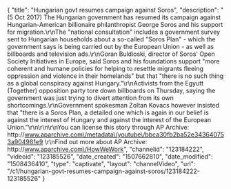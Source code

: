 {
    "title": "Hungarian govt resumes campaign against Soros",
    "description": "(5 Oct 2017) The Hungarian government has resumed its campaign against Hungarian-American billionaire philanthropist George Soros and his support for migration.\r\nThe \"national consultation\" includes a government survey sent to Hungarian households about a so-called \"Soros Plan\" - which the government says is being carried out by the European Union - as well as billboards and television ads.\r\nGoran Buldioski, director of Soros' Open Society Initiatives in Europe, said Soros and his foundations support \"more coherent and humane policies for helping to resettle migrants fleeing oppression and violence in their homelands\" but that \"there is no such thing as a global conspiracy against Hungary.\"\r\nActivists from the Egyutt (Together) opposition party tore down billboards on Thursday, saying the government was just trying to divert attention from its own shortcomings.\r\nGovernment spokesman Zoltan Kovacs however insisted that \"there is a Soros Plan, a detailed one which is again in our belief is against the interest of Hungary and against the interest of the European Union.\"\r\n\r\n\r\nYou can license this story through AP Archive: http:\/\/www.aparchive.com\/metadata\/youtube\/bbca30fb2ba52e343640753a904981e9 \r\nFind out more about AP Archive: http:\/\/www.aparchive.com\/HowWeWork",
    "channelid": "123184222",
    "videoid": "123185526",
    "date_created": "1507662810",
    "date_modified": "1508436410",
    "type": "captivate",
    "layout": "channelVideo",
    "url": "\/c1\/hungarian-govt-resumes-campaign-against-soros\/123184222-123185526"
}